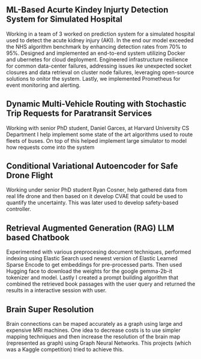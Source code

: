 
## ML-Based Acurte Kindey Injurty Detection System for Simulated Hospital

Working in a team of 3 worked on prediction system for a simulated hospital used to detect the acute kidney injury (AKI). In the end our model exceeded the NHS algorithm benchmark by enhancing detection rates from 70% to 95%. Designed and implemented an end-to-end system utilizing Docker and ubernetes for cloud deployment. Engineered infrastructure resilience for common data-center failures, addressing issues ike unexpected socket closures and data
retrieval on cluster node failures, leveraging open-source solutions to onitor the system. Lastly, we implemented Prometheus for event monitoring and alerting.

## Dynamic Multi-Vehicle Routing with Stochastic Trip Requests for Paratransit Services

Working with senior PhD student, Daniel Garces, at Harvard University CS Department I help implement some state of the art algorithms used to route fleets of buses. On top of this helped implement large simulator to model how requests come into the system

## Conditional Variational Autoencoder for Safe Drone Flight

Working under senior PhD student Ryan Cosner, help gathered data from real life drone and then based on it develop CVAE that could be used to quantify the uncertainty. This was later used to develop safety-based controller.

## Retrieval Augmented Generation (RAG) LLM based Chatbook

Experimented with various preprocesing document techniques, performed indexing using Elastic Search used newest version of Elastic Learned Sparse Encode to get embeddings for pre-processed parts. Then used Hugging face to download the weights for the google gemma-2b-it tokenizer and model. Lastly I created a prompt building algorithm that combined the retrieved book passages with the user query and returned the results in a interactive session with user.

## Brain Super Resolution

Brain connections can be maped accurately as a graph using large and expensive MRI machines. One idea to decrease costs is to use simpler mapping techniques and then increase the resolution of the brain map (represented as graph) using Graph Neural Networks. This projects (which was a Kaggle competition) tried to achieve this. 







